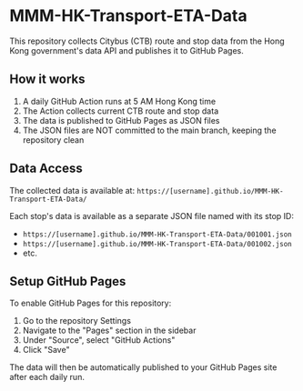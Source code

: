 # MMM-HK-Transport-ETA-Data

This repository collects Citybus (CTB) route and stop data from the Hong Kong government's data API and publishes it to GitHub Pages.

## How it works

1. A daily GitHub Action runs at 5 AM Hong Kong time
2. The Action collects current CTB route and stop data
3. The data is published to GitHub Pages as JSON files
4. The JSON files are NOT committed to the main branch, keeping the repository clean

## Data Access

The collected data is available at: `https://[username].github.io/MMM-HK-Transport-ETA-Data/`

Each stop's data is available as a separate JSON file named with its stop ID:
- `https://[username].github.io/MMM-HK-Transport-ETA-Data/001001.json`
- `https://[username].github.io/MMM-HK-Transport-ETA-Data/001002.json`
- etc.

## Setup GitHub Pages

To enable GitHub Pages for this repository:

1. Go to the repository Settings
2. Navigate to the "Pages" section in the sidebar
3. Under "Source", select "GitHub Actions"
4. Click "Save"

The data will then be automatically published to your GitHub Pages site after each daily run.
